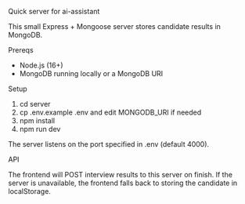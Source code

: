 Quick server for ai-assistant

This small Express + Mongoose server stores candidate results in MongoDB.

Prereqs
- Node.js (16+)
- MongoDB running locally or a MongoDB URI

Setup
1. cd server
2. cp .env.example .env and edit MONGODB_URI if needed
3. npm install
4. npm run dev

The server listens on the port specified in .env (default 4000).

API


The frontend will POST interview results to this server on finish. If the server is unavailable, the frontend falls back to storing the candidate in localStorage.